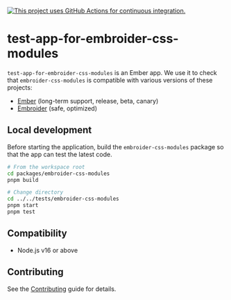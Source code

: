 [![This project uses GitHub Actions for continuous integration.](https://github.com/ijlee2/embroider-css-modules/actions/workflows/ci.yml/badge.svg)](https://github.com/ijlee2/embroider-css-modules/actions/workflows/ci.yml)

# test-app-for-embroider-css-modules

`test-app-for-embroider-css-modules` is an Ember app. We use it to check that `embroider-css-modules` is compatible with various versions of these projects:

- [Ember](https://emberjs.com/releases/) (long-term support, release, beta, canary)
- [Embroider](https://github.com/embroider-build/embroider/) (safe, optimized)


## Local development

Before starting the application, build the `embroider-css-modules` package so that the app can test the latest code.

```sh
# From the workspace root
cd packages/embroider-css-modules
pnpm build

# Change directory
cd ../../tests/embroider-css-modules
pnpm start
pnpm test
```


## Compatibility

* Node.js v16 or above


## Contributing

See the [Contributing](../../CONTRIBUTING.md) guide for details.

